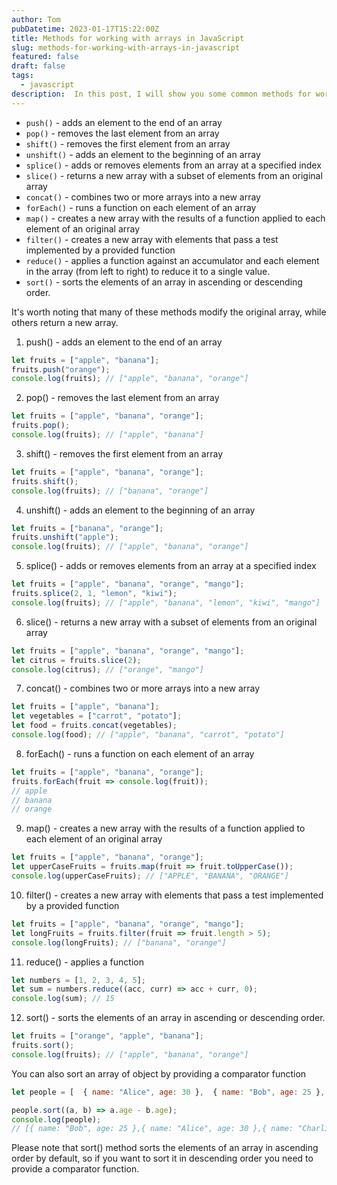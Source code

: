 ```yaml
---
author: Tom
pubDatetime: 2023-01-17T15:22:00Z
title: Methods for working with arrays in JavaScript
slug: methods-for-working-with-arrays-in-javascript
featured: false
draft: false
tags:
  - javascript
description:  In this post, I will show you some common methods for working with arrays in JavaScript.
---
```


- `push()` - adds an element to the end of an array
- `pop()` - removes the last element from an array
- `shift()` - removes the first element from an array
- `unshift()` - adds an element to the beginning of an array
- `splice()` - adds or removes elements from an array at a specified index
- `slice()` - returns a new array with a subset of elements from an original array
- `concat()` - combines two or more arrays into a new array
- `forEach()` - runs a function on each element of an array
- `map()` - creates a new array with the results of a function applied to each element of an original array
- `filter()` - creates a new array with elements that pass a test implemented by a provided function
- `reduce()` - applies a function against an accumulator and each element in the array (from left to right) to reduce it to a single value.
- `sort()` - sorts the elements of an array in ascending or descending order.

It\'s worth noting that many of these methods modify the original array, while others return a new array.

1. push() - adds an element to the end of an array
```javascript
let fruits = ["apple", "banana"];
fruits.push("orange");
console.log(fruits); // ["apple", "banana", "orange"]
```
2. pop() - removes the last element from an array
```javascript
let fruits = ["apple", "banana", "orange"];
fruits.pop();
console.log(fruits); // ["apple", "banana"]
```
3. shift() - removes the first element from an array
```javascript
let fruits = ["apple", "banana", "orange"];
fruits.shift();
console.log(fruits); // ["banana", "orange"]
```
4. unshift() - adds an element to the beginning of an array
```javascript
let fruits = ["banana", "orange"];
fruits.unshift("apple");
console.log(fruits); // ["apple", "banana", "orange"]
```
5. splice() - adds or removes elements from an array at a specified index
```javascript
let fruits = ["apple", "banana", "orange", "mango"];
fruits.splice(2, 1, "lemon", "kiwi");
console.log(fruits); // ["apple", "banana", "lemon", "kiwi", "mango"]
```
6. slice() - returns a new array with a subset of elements from an original array
```javascript
let fruits = ["apple", "banana", "orange", "mango"];
let citrus = fruits.slice(2);
console.log(citrus); // ["orange", "mango"]
```
7. concat() - combines two or more arrays into a new array
```javascript
let fruits = ["apple", "banana"];
let vegetables = ["carrot", "potato"];
let food = fruits.concat(vegetables);
console.log(food); // ["apple", "banana", "carrot", "potato"]
```
8. forEach() - runs a function on each element of an array
```javascript
let fruits = ["apple", "banana", "orange"];
fruits.forEach(fruit => console.log(fruit));
// apple
// banana
// orange
```
9. map() - creates a new array with the results of a function applied to each element of an original array
```javascript
let fruits = ["apple", "banana", "orange"];
let upperCaseFruits = fruits.map(fruit => fruit.toUpperCase());
console.log(upperCaseFruits); // ["APPLE", "BANANA", "ORANGE"]
```
10. filter() - creates a new array with elements that pass a test implemented by a provided function
```javascript
let fruits = ["apple", "banana", "orange", "mango"];
let longFruits = fruits.filter(fruit => fruit.length > 5);
console.log(longFruits); // ["banana", "orange"]
```
11. reduce() - applies a function
```javascript
let numbers = [1, 2, 3, 4, 5];
let sum = numbers.reduce((acc, curr) => acc + curr, 0);
console.log(sum); // 15
```
12. sort() - sorts the elements of an array in ascending or descending order.
```javascript
let fruits = ["orange", "apple", "banana"];
fruits.sort();
console.log(fruits); // ["apple", "banana", "orange"]
```
You can also sort an array of object by providing a comparator function
```javascript
let people = [  { name: "Alice", age: 30 },  { name: "Bob", age: 25 },  { name: "Charlie", age: 35 }];

people.sort((a, b) => a.age - b.age);
console.log(people);
// [{ name: "Bob", age: 25 },{ name: "Alice", age: 30 },{ name: "Charlie", age: 35 }]
```
Please note that sort() method sorts the elements of an array in ascending order by default, so if you want to sort it in descending order you need to provide a comparator function.